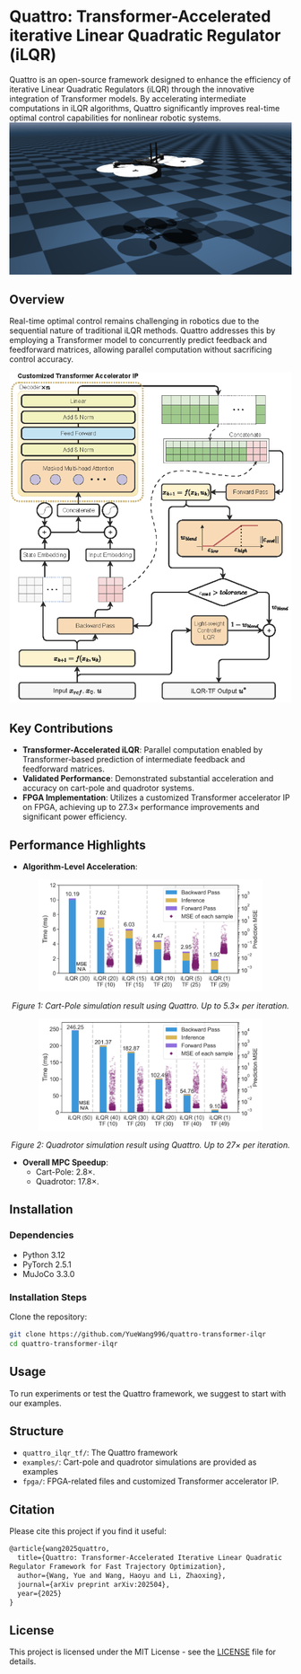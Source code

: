 # Quattro: Transformer-Accelerated iterative Linear Quadratic Regulator (iLQR)

Quattro is an open-source framework designed to enhance the efficiency of iterative Linear Quadratic Regulators (iLQR) through the innovative integration of Transformer models. By accelerating intermediate computations in iLQR algorithms, Quattro significantly improves real-time optimal control capabilities for nonlinear robotic systems.
![Architecture Overview](figures/mujoco_quadrotor.png)

## Overview
Real-time optimal control remains challenging in robotics due to the sequential nature of traditional iLQR methods. Quattro addresses this by employing a Transformer model to concurrently predict feedback and feedforward matrices, allowing parallel computation without sacrificing control accuracy.

![Architecture Overview](figures/arch-ilqr-tf.png)


## Key Contributions
- **Transformer-Accelerated iLQR**: Parallel computation enabled by Transformer-based prediction of intermediate feedback and feedforward matrices.
- **Validated Performance**: Demonstrated substantial acceleration and accuracy on cart-pole and quadrotor systems.
- **FPGA Implementation**: Utilizes a customized Transformer accelerator IP on FPGA, achieving up to 27.3× performance improvements and significant power efficiency.

## Performance Highlights
- **Algorithm-Level Acceleration**:
<div align="center"> <img src="figures/cartpole_result.png" alt="Cart-Pole Simulation Result" width="400"/> <p><em>Figure 1: Cart-Pole simulation result using Quattro. Up to 5.3× per iteration.</em></p> </div> <div align="center"> <img src="figures/quadrotor_result.png" alt="Quadrotor Simulation Result" width="400"/> <p><em>Figure 2: Quadrotor simulation result using Quattro. Up to 27× per iteration.</em></p> </div>

- **Overall MPC Speedup**:
  - Cart-Pole: 2.8×.
  - Quadrotor: 17.8×.

## Installation

### Dependencies
- Python 3.12
- PyTorch 2.5.1
- MuJoCo 3.3.0

### Installation Steps
Clone the repository:
```bash
git clone https://github.com/YueWang996/quattro-transformer-ilqr
cd quattro-transformer-ilqr
```


## Usage
To run experiments or test the Quattro framework, we suggest to start with our examples.

## Structure
- `quattro_ilqr_tf/`: The Quattro framework
- `examples/`: Cart-pole and quadrotor simulations are provided as examples
- `fpga/`: FPGA-related files and customized Transformer accelerator IP.

## Citation
Please cite this project if you find it useful:
```
@article{wang2025quattro,
  title={Quattro: Transformer-Accelerated Iterative Linear Quadratic Regulator Framework for Fast Trajectory Optimization},
  author={Wang, Yue and Wang, Haoyu and Li, Zhaoxing},
  journal={arXiv preprint arXiv:202504},
  year={2025}
}
```

## License
This project is licensed under the MIT License - see the [LICENSE](LICENSE) file for details.

